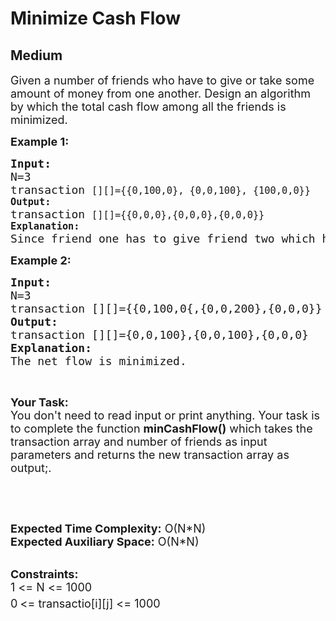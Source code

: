 # Minimize Cash Flow
## Medium
<div class="problems_problem_content__Xm_eO"><p><span style="font-size: 18px;">Given a number of friends who have to give or take some amount of money from one another. Design an algorithm by which the total cash flow among all the friends is minimized.&nbsp;</span></p>
<p><strong><span style="font-size: 18px;">Example 1:</span></strong></p>
<pre><span style="font-size: 18px;"><strong>Input:</strong>
N=3<code>
</code>transaction <code>[][]={{0,100,0}, {0,0,100}, {100,0,0}}
<strong>Output:</strong>
</code>transaction <code>[][]={{0,0,0},{0,0,0},{0,0,0}}
<strong>Explanation:</strong>
</code>Since friend one has to give friend two which has to give friend three and which in turn has to give one. So it is better than no one will do anything to anyone.</span></pre>
<p><strong><span style="font-size: 18px;">Example 2:</span></strong></p>
<pre><span style="font-size: 18px;"><strong>Input:</strong>
N=3
transaction [][]={{0,100,0{,{0,0,200},{0,0,0}}
<strong>Output:</strong>
transaction [][]={0,0,100},{0,0,100},{0,0,0}
<strong>Explanation:</strong>
The net flow is minimized.</span></pre>
<p>&nbsp;</p>
<p><span style="font-size: 18px;"><strong>Your Task:&nbsp;&nbsp;</strong><br>You don't need to read input or print anything. Your task is to complete the function&nbsp;<strong>minCashFlow</strong><strong>()</strong>&nbsp;which takes the transaction array and number of friends as input parameters&nbsp;and returns the new transaction array as output;.</span></p>
<p>&nbsp;</p>
<p>&nbsp;</p>
<p><span style="font-size: 18px;"><strong>Expected Time Complexity:</strong>&nbsp;O(N*N)<br><strong>Expected Auxiliary Space:</strong>&nbsp;O(N*N)</span><br>&nbsp;</p>
<p><span style="font-size: 18px;"><strong>Constraints:</strong><br>1 &lt;= N &lt;= 1000<br>0<sup>&nbsp;</sup>&lt;= transactio[i][j] &lt;= 1000</span></p></div>